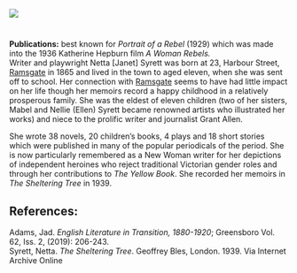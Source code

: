 <a href="https://dev.visual-essays.app"><img src="https://dev-visual-essays.netlify.app/images/ve-button.png"></a> <param ve-config title="Netta Syrett  (17 March 1865-15 December 1943)" author="Dr Alyson Hunt" layout="vtl" banner="https://upload.wikimedia.org/wikipedia/commons/c/c0/Dream_days_%281922%29_%2814773133082%29.jpg">

<param ve-entity eid="Q736439" aliases="Ramsgate">
<param ve-entity eid="Q26321366" aliases="Harbour Street">

#

**Publications:** best known for _Portrait of a Rebel_ (1929) which was made into the 1936 Katherine Hepburn film _A Woman Rebels._   
Writer and playwright Netta [Janet] Syrett was born at 23, Harbour Street, [Ramsgate](/dickens/19c-ramsgate) in 1865 and  lived in the town to aged eleven, when she was sent off to school. Her connection with [Ramsgate](/dickens/19c-ramsgate) seems to have had little impact on her life though her memoirs record a happy childhood in a relatively prosperous family. She was the eldest of eleven children (two of her sisters, Mabel and Nellie (Ellen) Syrett became renowned artists who illustrated her works) and niece to the prolific writer and journalist Grant Allen.
<param ve-image url="https://upload.wikimedia.org/wikipedia/commons/3/3a/Ramsgate_Marina_-_geograph.org.uk_-_1907412.jpg" label="Ramsgate Marina" attribution="Ramsgate Marina by Don Barber, CC BY-SA 2.0, via Wikimedia Commons">
<param ve-image url="https://upload.wikimedia.org/wikipedia/commons/9/9d/Portrait_of_Grant_Allen_by_Walery.jpg" label="Grant Allen, Uncle of Netta Syrett" attribution="Walery, Public domain, via Wikimedia Commons">
<param ve-map center="Q26321366" zoom="15">

She wrote 38 novels, 20 children’s books, 4 plays and 18 short stories which were published in many of the popular periodicals of the period. She is now particularly remembered as a New Woman writer for her depictions of independent heroines who reject traditional Victorian gender roles and through her contributions to _The Yellow Book_. She recorded her memoirs in _The Sheltering Tree_ in 1939.
<param ve-image url="https://www.gutenberg.org/files/65490/65490-h/images/cover.jpg" label="Magic London, by Netta Syrett" attribution="MWS, Shaun Mudd and the Online Distributed Proofreading Team at https://www.pgdp.net (This file was produced from images generously made available by The Internet Archive/American Libraries.)">

## References: 
Adams, Jad. _English Literature in Transition, 1880-1920_; Greensboro Vol. 62, Iss. 2,  (2019): 206-243.   
Syrett, Netta. _The Sheltering Tree_. Geoffrey Bles, London. 1939. Via Internet Archive Online
<param ve-image url="https://upload.wikimedia.org/wikipedia/commons/3/3e/Arthur_Boyd_Houghton_%281836-1875%29_-_Ramsgate_Sands_-_N03907_-_National_Gallery.jpg" label="Ramsgate Sands, 1861" attribution="Arthur Boyd Houghton, Public domain, via Wikimedia Commons">
